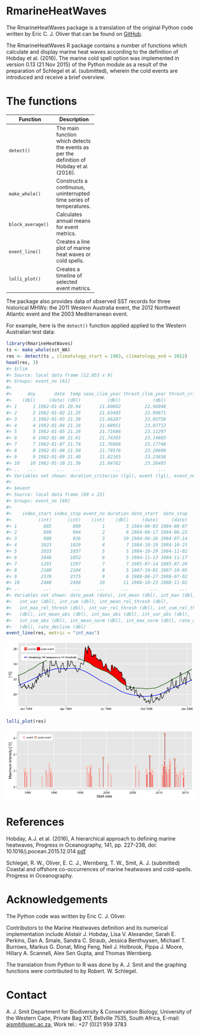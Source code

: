 <!-- README.md is generated from README.Rmd. Please edit that file -->
RmarineHeatWaves
================

The RmarineHeatWaves package is a translation of the original Python code written by Eric C. J. Oliver that can be found on [GitHub](https://github.com/ecjoliver/marineHeatWaves).

The RmarineHeatWaves R package contains a number of functions which calculate and display marine heat waves according to the definition of Hobday et al. (2016). The marine cold spell option was implemented in version 0.13 (21 Nov 2015) of the Python module as a result of the preparation of Schlegel et al. (submitted), wherein the cold events are introduced and receive a brief overview.

The functions
=============

<table style="width:47%;">
<colgroup>
<col width="30%" />
<col width="16%" />
</colgroup>
<thead>
<tr class="header">
<th>Function</th>
<th>Description</th>
</tr>
</thead>
<tbody>
<tr class="odd">
<td><code>detect()</code></td>
<td>The main function which detects the events as per the definition of Hobday et al. (2016).</td>
</tr>
<tr class="even">
<td><code>make_whole()</code></td>
<td>Constructs a continuous, uninterrupted time series of temperatures.</td>
</tr>
<tr class="odd">
<td><code>block_average()</code></td>
<td>Calculates annual means for event metrics.</td>
</tr>
<tr class="even">
<td><code>event_line()</code></td>
<td>Creates a line plot of marine heat waves or cold spells.</td>
</tr>
<tr class="odd">
<td><code>lolli_plot()</code></td>
<td>Creates a timeline of selected event metrics.</td>
</tr>
</tbody>
</table>

The package also provides data of observed SST records for three historical MHWs: the 2011 Western Australia event, the 2012 Northwest Atlantic event and the 2003 Mediterranean event.

For example, here is the `detect()` function applied applied to the Western Australian test data:

``` r
library(RmarineHeatWaves)
ts <- make_whole(sst_WA)
res <- detect(ts , climatology_start = 1983, climatology_end = 2012)
head(res, 3)
#> $clim
#> Source: local data frame [12,053 x 9]
#> Groups: event_no [61]
#> 
#>      doy       date  temp seas_clim_year thresh_clim_year thresh_criterion
#>    (dbl)     (date) (dbl)          (dbl)            (dbl)            (lgl)
#> 1      1 1982-01-01 20.94       21.60802         22.96048            FALSE
#> 2      2 1982-01-02 21.25       21.63485         22.99871            FALSE
#> 3      3 1982-01-03 21.38       21.66207         23.03758            FALSE
#> 4      4 1982-01-04 21.16       21.68951         23.07713            FALSE
#> 5      5 1982-01-05 21.26       21.71686         23.11297            FALSE
#> 6      6 1982-01-06 21.61       21.74365         23.14603            FALSE
#> 7      7 1982-01-07 21.74       21.76988         23.17748            FALSE
#> 8      8 1982-01-08 21.50       21.79576         23.20800            FALSE
#> 9      9 1982-01-09 21.40       21.82165         23.23658            FALSE
#> 10    10 1982-01-10 21.36       21.84782         23.26493            FALSE
#> ..   ...        ...   ...            ...              ...              ...
#> Variables not shown: duration_criterion (lgl), event (lgl), event_no (int)
#> 
#> $event
#> Source: local data frame [60 x 23]
#> Groups: event_no [60]
#> 
#>    index_start index_stop event_no duration date_start  date_stop
#>          (int)      (int)    (int)    (dbl)     (date)     (date)
#> 1          885        889        1        5 1984-06-03 1984-06-07
#> 2          899        904        2        6 1984-06-17 1984-06-22
#> 3          908        926        3       19 1984-06-26 1984-07-14
#> 4         1023       1029        4        7 1984-10-19 1984-10-25
#> 5         1033       1037        5        5 1984-10-29 1984-11-02
#> 6         1048       1052        6        5 1984-11-13 1984-11-17
#> 7         1291       1297        7        7 1985-07-14 1985-07-20
#> 8         2100       2104        8        5 1987-10-01 1987-10-05
#> 9         2370       2375        9        6 1988-06-27 1988-07-02
#> 10        2488       2498       10       11 1988-10-23 1988-11-02
#> ..         ...        ...      ...      ...        ...        ...
#> Variables not shown: date_peak (date), int_mean (dbl), int_max (dbl),
#>   int_var (dbl), int_cum (dbl), int_mean_rel_thresh (dbl),
#>   int_max_rel_thresh (dbl), int_var_rel_thresh (dbl), int_cum_rel_thresh
#>   (dbl), int_mean_abs (dbl), int_max_abs (dbl), int_var_abs (dbl),
#>   int_cum_abs (dbl), int_mean_norm (dbl), int_max_norm (dbl), rate_onset
#>   (dbl), rate_decline (dbl)
event_line(res, metric = "int_max")
```

![](README-example-1.png)

``` r
lolli_plot(res)
```

![](README-example-2.png)

References
==========

Hobday, A.J. et al. (2016), A hierarchical approach to defining marine heatwaves, Progress in Oceanography, 141, pp. 227-238, doi: 10.1016/j.pocean.2015.12.014 [pdf](http://passage.phys.ocean.dal.ca/~olivere/docs/Hobdayetal_2016_PO_HierarchMHWDefn.pdf)

Schlegel, R. W., Oliver, E. C. J., Wernberg, T. W., Smit, A. J. (submitted) Coastal and offshore co-occurrences of marine heatwaves and cold-spells. Progress in Oceanography.

Acknowledgements
================

The Python code was written by Eric C. J. Oliver.

Contributors to the Marine Heatwaves definition and its numerical implementation include Alistair J. Hobday, Lisa V. Alexander, Sarah E. Perkins, Dan A. Smale, Sandra C. Straub, Jessica Benthuysen, Michael T. Burrows, Markus G. Donat, Ming Feng, Neil J. Holbrook, Pippa J. Moore, Hillary A. Scannell, Alex Sen Gupta, and Thomas Wernberg.

The translation from Python to R was done by A. J. Smit and the graphing functions were contributed to by Robert. W. Schlegel.

Contact
=======

A. J. Smit Department for Biodiversity & Conservation Biology, University of the Western Cape, Private Bag X17, Bellville 7535, South Africa, E-mail: <ajsmit@uwc.ac.za>, Work tel.: +27 (0)21 959 3783
